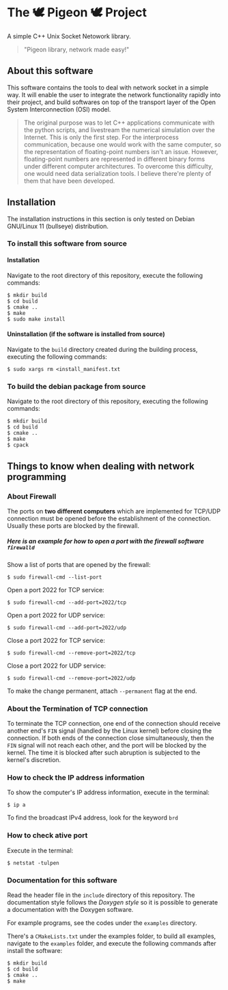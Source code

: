 # The 🕊️ Pigeon 🕊️  Project
A simple C++ Unix Socket Netowork library. 
>"Pigeon library, network made easy!"

## About this software

This software contains the tools to deal with network socket in a simple way. It will enable the user to integrate the network functionality rapidly into their project, and build softwares on top of the transport layer of the Open System Interconnection (OSI) model.

>The original purpose was to let C++ applications communicate with the python scripts, and livestream the numerical simulation over the Internet.  This is only the first step. For the interprocess communication, because one would work with the same computer, so the representation of floating-point numbers isn't an issue. However, floating-point numbers are represented in different binary forms under different computer architectures. To overcome this difficulty, one would need data serialization tools. I believe there're plenty of them that have been developed.

## Installation 

The installation instructions in this section is only tested on Debian GNU/Linux 11 (bullseye) distribution.

### To install this software from source

#### Installation
Navigate to the root directory of this repository, execute the following commands:
```
$ mkdir build
$ cd build
$ cmake ..
$ make
$ sudo make install
```

#### Uninstallation (if the software is installed from source)
Navigate to the `build` directory created during the building process, executing the following commands:
```
$ sudo xargs rm <install_manifest.txt
```
### To build the debian package from source

Navigate to the root directory of this repository, executing the following commands:
```
$ mkdir build
$ cd build
$ cmake ..
$ make
$ cpack
```
## Things to know when dealing with network programming
### About Firewall
The ports on **two different computers** which are implemented for TCP/UDP connection must be opened before the establishment of the connection. Usually these ports are blocked by the firewall.

##### Here is an example for how to open a port with the firewall software `firewalld`
Show a list of ports that are opened by the firewall:
```
$ sudo firewall-cmd --list-port
```
Open a port 2022 for TCP service:
```
$ sudo firewall-cmd --add-port=2022/tcp
```
Open a port 2022 for UDP service:
```
$ sudo firewall-cmd --add-port=2022/udp
```
Close a port 2022 for TCP service:
```
$ sudo firewall-cmd --remove-port=2022/tcp
```
Close a port 2022 for UDP service:
```
$ sudo firewall-cmd --remove-port=2022/udp
```
To make the change permanent, attach `--permanent` flag at the end.

### About the Termination of TCP connection
To terminate the TCP connection, one end of the connection should receive another end's `FIN` signal (handled by the Linux kernel) before closing the connection. If both ends of the connection close simultaneously, then the `FIN` signal will not reach each other, and the port will be blocked by the kernel. The time it is blocked after such abruption is subjected to the kernel's discretion.

### How to check the IP address information
To show the computer's IP address information, execute in the terminal:
```
$ ip a
```
To find the broadcast IPv4 address, look for the keyword `brd`

### How to check ative port
Execute in the terminal:
```
$ netstat -tulpen
```

### Documentation for this software

Read the header file in the `include` directory of this repository. The documentation style follows the *Doxygen style* so it is possible to generate a documentation with the Doxygen software.

For example programs, see the codes under the `examples` directory.

There's a `CMakeLists.txt` under the examples folder, to build all examples, navigate to the `examples` folder, and execute the following commands after install the software:

```
$ mkdir build
$ cd build
$ cmake ..
$ make
```
